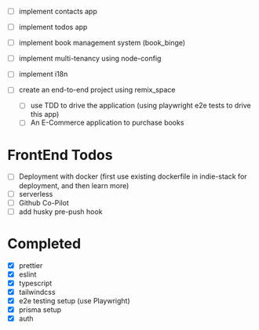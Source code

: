 - [ ] implement contacts app
- [ ] implement todos app
- [ ] implement book management system (book_binge)
- [ ] implement multi-tenancy using node-config
- [ ] implement i18n

- [ ] create an end-to-end project using remix_space
  - [ ] use TDD to drive the application (using playwright e2e tests to drive this app)
  - [ ] An E-Commerce application to purchase books

# FrontEnd Todos

- [ ] Deployment with docker (first use existing dockerfile in indie-stack for deployment, and then learn more)
- [ ] serverless
- [ ] Github Co-Pilot
- [ ] add husky pre-push hook

# Completed

- [x] prettier
- [x] eslint
- [x] typescript
- [x] tailwindcss
- [x] e2e testing setup (use Playwright)
- [x] prisma setup
- [x] auth
